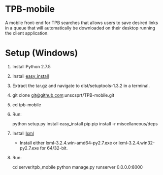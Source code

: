 TPB-mobile
==========

A mobile front-end for TPB searches that allows users to save desired links in a queue that will automatically be downloaded on their desktop running the client application.

Setup (Windows)
==========
1. Install Python 2.7.5
2. Install [easy_install](https://pypi.python.org/packages/source/s/setuptools/setuptools-1.3.2.tar.gz#md5=441f2e58c0599d31597622a7b9eb605f)
3. Extract the tar.gz and navigate to dist/setuptools-1.3.2 in a terminal.
4. git clone git@github.com:unscsprt/TPB-mobile.git
5. cd tpb-mobile
6. Run: 

    python setup.py install
    easy_install pip
    pip install -r miscellaneous/deps

7. Install [lxml](http://www.lfd.uci.edu/~gohlke/pythonlibs/#lxml)
    * Install either lxml-3.2.4.win-amd64-py2.7.exe or lxml-3.2.4.win32-py2.7.exe for 64/32-bit.
8. Run:

    cd server/tpb_mobile
    python manage.py runserver 0.0.0.0:8000
